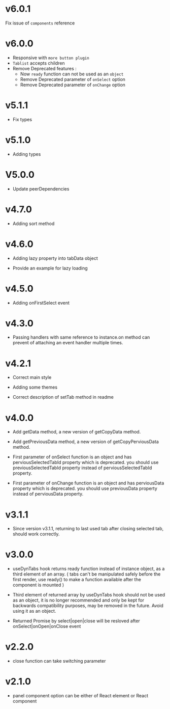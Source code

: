 # v6.0.1

Fix issue of `components` reference

# v6.0.0

- Responsive with `more button plugin`
- `Tablist` accepts children
- Remove Deprecated features :
  - Now `ready` function can not be used as an `object`
  - Remove Deprecated parameter of `onSelect` option
  - Remove Deprecated parameter of `onChange` option

# v5.1.1

- Fix types

# v5.1.0

- Adding types

# V5.0.0

- Update peerDependencies

# v4.7.0

- Adding sort method

# v4.6.0

- Adding lazy property into tabData object

- Provide an example for lazy loading

# v4.5.0

- Adding onFirstSelect event

# v4.3.0

- Passing handlers with same reference to instance.on method can prevent of attaching an event handler multiple times.

# v4.2.1

- Correct main style

- Adding some themes

- Correct description of setTab method in readme

# v4.0.0

- Add getData method, a new version of getCopyData method.

- Add getPreviousData method, a new version of getCopyPerviousData method.

- First parameter of onSelect function is an object and has perviousSelectedTabId property which is deprecated. you should use previousSelectedTabId property instead of perviousSelectedTabId property.

- First parameter of onChange function is an object and has perviousData property which is deprecated. you should use previousData property instead of perviousData property.

# v3.1.1

- Since version v3.1.1, returning to last used tab after closing selected tab, should work correctly.

# v3.0.0

- useDynTabs hook returns ready function instead of instance object, as a third element of an array. ( tabs can't be manipulated safely before the first render, use ready() to make a function available after the component is mounted )

- Third element of returned array by useDynTabs hook should not be used as an object, it is no longer recommended and only be kept for backwards compatibility purposes, may be removed in the future. Avoid using it as an object.

- Returned Promise by select|open|close will be resloved after onSelect|onOpen|onClose event

# v2.2.0

- close function can take switching parameter

# v2.1.0

- panel component option can be either of React element or React component
